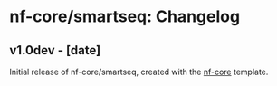 # nf-core/smartseq: Changelog

## v1.0dev - [date]
Initial release of nf-core/smartseq, created with the [nf-core](http://nf-co.re/) template.
